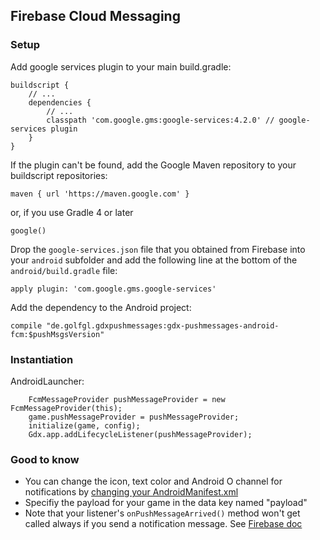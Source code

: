 ## Firebase Cloud Messaging

### Setup

Add google services plugin to your main build.gradle:

    buildscript {
        // ...
        dependencies {
            // ...
            classpath 'com.google.gms:google-services:4.2.0' // google-services plugin
        }
    }

If the plugin can't be found, add the Google Maven repository to your buildscript repositories:

    maven { url 'https://maven.google.com' }
    
or, if you use Gradle 4 or later

    google()
    
Drop the `google-services.json` file that you obtained from Firebase into your `android` subfolder and add the 
following line at the bottom of the `android/build.gradle` file:

    apply plugin: 'com.google.gms.google-services'


Add the dependency to the Android project:

    compile "de.golfgl.gdxpushmessages:gdx-pushmessages-android-fcm:$pushMsgsVersion"
    
    
### Instantiation

AndroidLauncher:

		FcmMessageProvider pushMessageProvider = new FcmMessageProvider(this);
		game.pushMessageProvider = pushMessageProvider;
		initialize(game, config);
		Gdx.app.addLifecycleListener(pushMessageProvider);

### Good to know

* You can change the icon, text color and Android O channel for notifications by 
[changing your AndroidManifest.xml](https://firebase.google.com/docs/cloud-messaging/android/client)
* Specifiy the payload for your game in the data key named "payload"
* Note that your listener's `onPushMessageArrived()` method won't get called always if you send a notification message.
See [Firebase doc](https://firebase.google.com/docs/cloud-messaging/android/receive)
